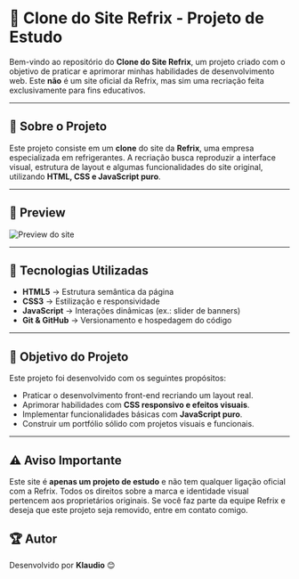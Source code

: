 # 🚀 Clone do Site Refrix - Projeto de Estudo

Bem-vindo ao repositório do **Clone do Site Refrix**, um projeto criado com o objetivo de praticar e aprimorar minhas habilidades de desenvolvimento web. Este **não** é um site oficial da Refrix, mas sim uma recriação feita exclusivamente para fins educativos.

---

## 📌 Sobre o Projeto
Este projeto consiste em um **clone** do site da **Refrix**, uma empresa especializada em refrigerantes. A recriação busca reproduzir a interface visual, estrutura de layout e algumas funcionalidades do site original, utilizando **HTML, CSS e JavaScript puro**.

---

## 📸 Preview

![Preview do site](./images/preview.png)

---

## 🔧 Tecnologias Utilizadas
- **HTML5** → Estrutura semântica da página  
- **CSS3** → Estilização e responsividade  
- **JavaScript** → Interações dinâmicas (ex.: slider de banners)  
- **Git & GitHub** → Versionamento e hospedagem do código  

---

## 🎯 Objetivo do Projeto
Este projeto foi desenvolvido com os seguintes propósitos:
- Praticar o desenvolvimento front-end recriando um layout real.
- Aprimorar habilidades com **CSS responsivo e efeitos visuais**.
- Implementar funcionalidades básicas com **JavaScript puro**.
- Construir um portfólio sólido com projetos visuais e funcionais.

---

## ⚠️ Aviso Importante
Este site é **apenas um projeto de estudo** e não tem qualquer ligação oficial com a Refrix. Todos os direitos sobre a marca e identidade visual pertencem aos proprietários originais. Se você faz parte da equipe Refrix e deseja que este projeto seja removido, entre em contato comigo.

## 🏆 Autor
Desenvolvido por **Klaudio** 😊
